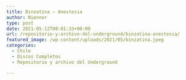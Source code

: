 ```yaml
---
title: Binzatina – Anestesia
author: Niennor
type: post
date: 2021-05-12T00:01:33+00:00
url: /repositorio-y-archivo-del-underground/binzatina-anestesia/
featured_image: /wp-content/uploads/2021/05/binzatina.jpeg
categories:
  - Chile
  - Discos Completos
  - Repositorio y archivo del Underground

---
```

 <figure class="wp-block-embed is-type-rich is-provider-spotify wp-block-embed-spotify wp-embed-aspect-21-9 wp-has-aspect-ratio">

<div class="wp-block-embed__wrapper">
</div></figure>